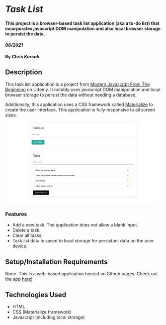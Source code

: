 # _Task List_

#### This project is a browser-based task list application (aka a to-do list) that incorporates javascript DOM manipulation and also local browser storage to persist the data.

#### _06/2021_

#### By _**Chris Korsak**_

## Description

This task list application is a project from [Modern Javascript From The Beginning](https://www.udemy.com/course/modern-javascript-from-the-beginning) on Udemy. It notably uses javascript DOM manipulation and local browser storage to persist the data without needing a database.

Additionally, this application uses a CSS framework called [Materialize](https://materializecss.com/) to create the user interface. This application is fully responsive to all screen sizes.

<img src="images/tasklist.png">

### Features
* Add a new task. The application does not allow a blank input.
* Delete a task.
* Clear all tasks.
* Task list data is saved to local storage for persistant data on the user device.

## Setup/Installation Requirements

None. This is a web-based application hosted on Github pages. Check out the app [here!](https://chriskorsak.github.io/tasklist/)

## Technologies Used

* HTML
* CSS (Materialize framework)
* Javascript (including local storage)
  
